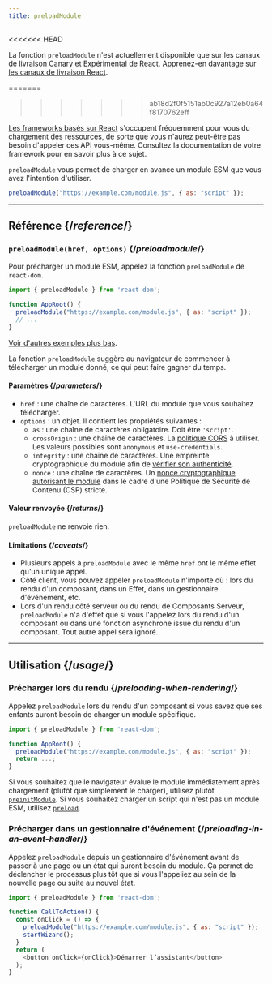 ```yaml
---
title: preloadModule
---
```


<<<<<<< HEAD
<Canary>

La fonction `preloadModule` n'est actuellement disponible que sur les canaux de livraison Canary et Expérimental de React. Apprenez-en davantage sur [les canaux de livraison React](/community/versioning-policy#all-release-channels).

</Canary>

=======
>>>>>>> ab18d2f0f5151ab0c927a12eb0a64f8170762eff
<Note>

[Les frameworks basés sur React](/learn/start-a-new-react-project) s'occupent fréquemment pour vous du chargement des ressources, de sorte que vous n'aurez peut-être pas besoin d'appeler ces API vous-même.  Consultez la documentation de votre framework pour en savoir plus à ce sujet.

</Note>

<Intro>

`preloadModule` vous permet de charger en avance un module ESM que vous avez l'intention d'utiliser.

```js
preloadModule("https://example.com/module.js", { as: "script" });
```

</Intro>

<InlineToc />

---

## Référence {/*reference*/}

### `preloadModule(href, options)` {/*preloadmodule*/}

Pour précharger un module ESM, appelez la fonction `preloadModule` de `react-dom`.

```js
import { preloadModule } from 'react-dom';

function AppRoot() {
  preloadModule("https://example.com/module.js", { as: "script" });
  // ...
}

```

[Voir d'autres exemples plus bas](#usage).

La fonction `preloadModule` suggère au navigateur de commencer à télécharger un module donné, ce qui peut faire gagner du temps.

#### Paramètres {/*parameters*/}

* `href` : une chaîne de caractères. L'URL du module que vous souhaitez télécharger.
* `options` : un objet. Il contient les propriétés suivantes :
  *  `as` : une chaîne de caractères obligatoire. Doit être `'script'`.
  *  `crossOrigin` : une chaîne de caractères. La [politique CORS](https://developer.mozilla.org/fr/docs/Web/HTML/Attributes/crossorigin) à utiliser. Les valeurs possibles sont `anonymous` et `use-credentials`.
  * `integrity` : une chaîne de caractères. Une empreinte cryptographique du module afin de [vérifier son authenticité](https://developer.mozilla.org/fr/docs/Web/Security/Subresource_Integrity).
  * `nonce` : une chaîne de caractères. Un [nonce cryptographique autorisant le module](https://developer.mozilla.org/fr/docs/Web/HTML/Global_attributes/nonce) dans le cadre d'une Politique de Sécurité de Contenu (CSP) stricte.

#### Valeur renvoyée {/*returns*/}

`preloadModule` ne renvoie rien.

#### Limitations {/*caveats*/}

* Plusieurs appels à `preloadModule` avec le même `href` ont le même effet qu'un unique appel.
* Côté client, vous pouvez appeler `preloadModule` n'importe où : lors du rendu d'un composant, dans un Effet, dans un gestionnaire d'événement, etc.
* Lors d'un rendu côté serveur ou du rendu de Composants Serveur, `preloadModule` n'a d'effet que si vous l'appelez lors du rendu d'un composant ou dans une fonction asynchrone issue du rendu d'un composant.  Tout autre appel sera ignoré.

---

## Utilisation {/*usage*/}

### Précharger lors du rendu {/*preloading-when-rendering*/}

Appelez `preloadModule` lors du rendu d'un composant si vous savez que ses enfants auront besoin de charger un module spécifique.

```js
import { preloadModule } from 'react-dom';

function AppRoot() {
  preloadModule("https://example.com/module.js", { as: "script" });
  return ...;
}
```

Si vous souhaitez que le navigateur évalue le module immédiatement après chargement (plutôt que simplement le charger), utilisez plutôt [`preinitModule`](/reference/react-dom/preinitModule). Si vous souhaitez charger un script qui n'est pas un module ESM, utilisez [`preload`](/reference/react-dom/preload).

### Précharger dans un gestionnaire d'événement {/*preloading-in-an-event-handler*/}

Appelez `preloadModule` depuis un gestionnaire d'événement avant de passer à une page ou un état qui auront besoin du module.  Ça permet de déclencher le processus plus tôt que si vous l'appeliez au sein de la nouvelle page ou suite au nouvel état.

```js
import { preloadModule } from 'react-dom';

function CallToAction() {
  const onClick = () => {
    preloadModule("https://example.com/module.js", { as: "script" });
    startWizard();
  }
  return (
    <button onClick={onClick}>Démarrer l’assistant</button>
  );
}
```
